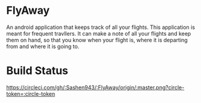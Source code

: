# FlyAway
An android application that keeps track of all your flights. This application is meant for frequent travllers. It can make a note of all your flights and keep them on hand, so that you know when your flight is, where it is departing from and where it is going to.

# Build Status
https://circleci.com/gh/:Sashen943/:FlyAway/origin/:master.png?circle-token=:circle-token
